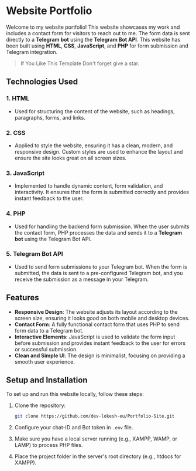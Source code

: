 # Website Portfolio

Welcome to my website portfolio! This website showcases my work and includes a contact form for visitors to reach out to me. The form data is sent directly to a **Telegram bot** using the **Telegram Bot API**. This website has been built using **HTML**, **CSS**, **JavaScript**, and **PHP** for form submission and Telegram integration.

> If You Like This Template Don't forget give a star.

## Technologies Used

### 1. **HTML** 
   - Used for structuring the content of the website, such as headings, paragraphs, forms, and links.

### 2. **CSS**
   - Applied to style the website, ensuring it has a clean, modern, and responsive design. Custom styles are used to enhance the layout and ensure the site looks great on all screen sizes.

### 3. **JavaScript**
   - Implemented to handle dynamic content, form validation, and interactivity. It ensures that the form is submitted correctly and provides instant feedback to the user.

### 4. **PHP**
   - Used for handling the backend form submission. When the user submits the contact form, PHP processes the data and sends it to a **Telegram bot** using the Telegram Bot API.

### 5. **Telegram Bot API**
   - Used to send form submissions to your Telegram bot. When the form is submitted, the data is sent to a pre-configured Telegram bot, and you receive the submission as a message in your Telegram.

## Features

- **Responsive Design**: The website adjusts its layout according to the screen size, ensuring it looks good on both mobile and desktop devices.
- **Contact Form**: A fully functional contact form that uses PHP to send form data to a Telegram bot.
- **Interactive Elements**: JavaScript is used to validate the form input before submission and provides instant feedback to the user for errors or successful submission.
- **Clean and Simple UI**: The design is minimalist, focusing on providing a smooth user experience.

## Setup and Installation

To set up and run this website locally, follow these steps:

1. Clone the repository:
   ```bash
   git clone https://github.com/dev-lokesh-eu/Portfolio-Site.git
2. Configure your chat-ID and Bot token in `.env` file.
3. Make sure you have a local server running (e.g., XAMPP, WAMP, or LAMP) to process PHP files.

4. Place the project folder in the server's root directory (e.g., htdocs for XAMPP).
